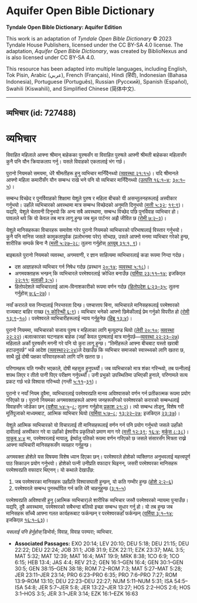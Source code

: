 # Aquifer Open Bible Dictionary

**Tyndale Open Bible Dictionary: Aquifer Edition**

This work is an adaptation of *Tyndale Open Bible Dictionary* © 2023 Tyndale House Publishers, licensed under the CC BY\-SA 4\.0 license. The adaptation, *Aquifer Open Bible Dictionary*, was created by BiblioNexus and is also licensed under CC BY\-SA 4\.0\.

This resource has been adapted into multiple languages, including English, Tok Pisin, Arabic (عربي), French (Français), Hindi (हिंदी), Indonesian (Bahasa Indonesia), Portuguese (Português), Russian (Русский), Spanish (Español), Swahili (Kiswahili), and Simplified Chinese (简体中文).



--------------------------------

## व्यभिचार (id: 727488)

व्यभिचार
========

विवाहित महिलाले आफ्ना श्रीमान् बाहेकका पुरुषसँग वा विवाहित पुरुषले आफ्नी श्रीमती बाहेकका महिलासँग कुनै पनि यौन क्रियाकलाप गर्नु। यसले विवाहको एकतालाई भंग गर्छ।

पुरानो नियमको समयमा, धेरै श्रीमतीहरू हुनु व्यभिचार मानिँदैनथ्यो ([व्यवस्था २१:१५](https://ref.ly/Deut21:15))। यदि श्रीमानले आफ्नो महिला कमारीसँग यौन सम्बन्ध राखे भने पनि यो व्यभिचार मानिँदैनथ्यो ([उत्पत्ति १६:१–४](https://ref.ly/Gen16:1-Gen16:4); [३०:१–५](https://ref.ly/Gen30:1-Gen30:5))।

सम्बन्ध विच्छेद र पुनर्विवाहको शिक्षामा येशूले पुरुष र महिला बीचको यी असन्तुलनहरूलाई अस्वीकार गर्नुभयो। उहाँले व्यभिचारको अवस्थामा मात्र सम्बन्ध विच्छेदको अनुमति दिनुभयो ([मत्ती ५:३२](https://ref.ly/Matt5:32); [१९:९](https://ref.ly/Matt19:9))। यद्यपि, येशूले चेतावनी दिनुभयो कि अन्य सबै अवस्थामा, सम्बन्ध विच्छेद पछि पुनर्विवाह व्यभिचार हो। पावलले थपे कि यो केवल तब मात्र लागू हुन्छ जब मूल पार्टनर अझै जीवित छ ([रोमी ७:२–३](https://ref.ly/Rom7:2-Rom7:3))।

  
येशूले मानिसहरूका विचारहरू समावेश गरेर पुरानो नियमको व्यभिचारको परिभाषालाई विस्तार गर्नुभयो। कुनै पनि मानिस जसले कामुकतापूर्वक (प्रलोभनमा परेर) सोच्दछ, उसले आफ्नो मनमा व्यभिचार गरेको हुन्छ, शारीरिक सम्पर्क बिना नै ([मत्ती ५:२७–२८](https://ref.ly/Matt5:27-Matt5:28); तुलना गर्नुहोस् [अय्यूब ३१:१, ९](https://ref.ly/Job31:1,Job31:9))।

बाइबलले पुरानो नियमको व्यवस्था, अगमवाणी, र ज्ञान साहित्यमा व्यभिचारलाई कडा रूपमा निन्दा गर्दछ।

* दश आज्ञाहरूले व्यभिचार गर्न निषेध गर्दछ (प्रस्थान [२०:१४](https://ref.ly/Exod20:14); [व्यवस्था ५:१८](https://ref.ly/Deut5:18))।
* अगमवक्ताहरू भन्छन् कि व्यभिचारले परमेश्वरलाई क्रोधित बनाउँछ ([यर्मिया २३:११–१४](https://ref.ly/Jer23:11-Jer23:14); इजकिएल [२२:११](https://ref.ly/Ezek22:11); [मलाकी ३:५](https://ref.ly/Mal3:5))।
* हितोपदेशले व्यभिचारलाई आत्म\-विनाशकारीको रूपमा वर्णन गर्दछ ([हितोपदेश ६:२३–३५](https://ref.ly/Prov6:23-Prov6:35); तुलना गर्नुहोस् [७:६–२७](https://ref.ly/Prov7:6-Prov7:27))।

नयाँ करारले यस निन्दालाई निरन्तरता दिन्छ। पश्चात्ताप बिना, व्यभिचारले मानिसहरूलाई परमेश्वरको राज्यबाट बाहिर राख्छ ([१ कोरिन्थी ६:९](https://ref.ly/1Cor6:9))। व्यभिचार भनेको आफ्नो छिमेकीलाई प्रेम गर्नुको विपरीत हो ([रोमी १३:९](https://ref.ly/Rom13:9-Rom13:10)–[१०](https://ref.ly/Rom13:9-Rom13:10))। परमेश्वरले व्यभिचारीहरूलाई न्याय गर्नुहुनेछ ([हिब्रू १३:४](https://ref.ly/Heb13:4))।

पुरानो नियममा, व्यभिचारको सजाय पुरुष र महिलाका लागि मृत्युदण्ड थियो ([लेवी २०:१०](https://ref.ly/Lev20:10); [व्यवस्था २२:२२](https://ref.ly/Deut22:22))।बलात्कारका घटनाहरू बाहेक (जहाँ केवल पुरुषलाई मात्र मार्नुपर्छ—[व्यवस्था २२:२३–२७](https://ref.ly/Deut22:23-Deut22:27)) महिलाले अर्को पुरुषसँग मगनी गरे पनि यो कुरा लागू हुन्छ। “तिमीहरूले आफ्‍ना बीचबाट यस्‍तो खराबी हटाउनुपर्छ” भन्ने आदेश ([व्यवस्था२२:२४](https://ref.ly/Deut22:24))ले देखाउँछ कि व्यभिचार समाजको स्वास्थ्यको लागि खतरा छ, साथै दुई दोषी पक्षका परिवारहरूको लागि पनि खतरा छ।

परिणामहरू यति गम्भीर भएकाले, दोषी महसुस हुनुपर्थ्यो। जब व्यभिचारको मात्र शंका गरिन्थ्यो, तब पत्नीलाई शपथ लिएर र तीतो पानी पिएर परीक्षण गर्नुपर्थ्यो। उनी प्रभुको उपस्थितिमा उभिएकी हुनाले, परिणामले सत्य प्रकट गर्छ भन्ने विश्वास गरिन्थ्यो (गन्ती [५:११](https://ref.ly/Num5:11-Num5:31)–[३१](https://ref.ly/Num5:11-Num5:31))।

पुरानो र नयाँ नियम दुवैमा, व्यभिचारलाई परमेश्वरप्रति मानव अविश्वासको वर्णन गर्न प्रतीकात्मक रूपमा प्रयोग गरिएको छ। पुरानो नियमका अगमवक्ताहरूले आफ्ना जनहरूसँगको परमेश्वरको करारको सम्बन्धलाई विवाहसँग जोडेका छन् ([यशैया ५४:५](https://ref.ly/Isa54:5-Isa54:8)–[८](https://ref.ly/Isa54:5-Isa54:8); तुलना गर्नुहोस् [प्रकाश २१:२](https://ref.ly/Rev21:2))। त्यो सम्बन्ध तोड्नु, विशेष गरी मूर्तिपूजाको माध्यमबाट, आत्मिक व्यभिचार थियो ([यर्मिया ५:७–८](https://ref.ly/Jer5:7-Jer5:8); [१३:२२–२७](https://ref.ly/Jer13:22-Jer13:27); इजकिएल [२३:३७](https://ref.ly/Ezek23:37))।

येशूले आत्मिक व्यभिचारको यो विचारलाई ती मानिसहरूलाई वर्णन गर्न पनि प्रयोग गर्नुभयो जसले उहाँको दावीलाई अस्वीकार गरे वा उहाँको ईश्वरीय प्रकृतिको प्रमाण माग गरे ([मत्ती १२:३९](https://ref.ly/Matt12:39); [१६:४](https://ref.ly/Matt16:4); [मर्कुस ८:३८](https://ref.ly/Mark8:38))। [याकूब ४:४](https://ref.ly/Jas4:4) मा, परमेश्वरलाई मायालु, ईर्ष्यालु पतिको रूपमा वर्णन गरिएको छ जसले संसारसँग मित्रता राख्ने आफ्ना व्यभिचारी मानिसहरूसँग व्यवहार गर्नुहुन्छ।

अगमवक्ता होशेले यस विषयमा विशेष ध्यान दिएका छन्। परमेश्वरले होशेको व्यक्तिगत अनुभवलाई महत्त्वपूर्ण पाठ सिकाउन प्रयोग गर्नुभयो। होशेको पत्नी उनीप्रति वफादार थिइनन्, जसरी परमेश्वरका मानिसहरू परमेश्वरप्रति वफादार थिएनन्। यो कथाले देखाउँछ:

1. जब परमेश्वरका मानिसहरू उहाँप्रति विश्वासघाती हुन्छन्, यो कति गम्भीर हुन्छ ([होशे २:२–६](https://ref.ly/Hos2:2-Hos2:6))
2. परमेश्वरले सम्बन्ध पुनर्स्थापित गर्न कति धेरै चाहनुहुन्छ ([३:१–५](https://ref.ly/Hos3:1-Hos3:5))

परमेश्वरप्रति अविश्वासी हुनु (आत्मिक व्यभिचार)ले शारीरिक व्यभिचार जस्तै परमेश्वरको न्यायमा पुर्‍याउँछ। यद्यपि, दुवै अवस्थामा, परमेश्वरको सबैभन्दा बलियो इच्छा सम्बन्ध सुधार गर्नु हो। यो तब हुन्छ जब मानिसहरू साँच्चै आफ्ना गलत कार्यहरूबाट फर्कन्छन् र परमेश्वरकहाँ फर्कन्छन् ([यर्मिया ३:१–१४](https://ref.ly/Jer3:1-Jer3:14); इजकिएल [१६:१–६३](https://ref.ly/Ezek16:1-Ezek16:63))।

*यसलाई पनि हेर्नुहोस्* डिभोर्स; विवाह, विवाह परम्परा; व्यभिचार.

* **Associated Passages:** EXO 20:14; LEV 20:10; DEU 5:18; DEU 21:15; DEU 22:22; DEU 22:24; JOB 31:1; JOB 31:9; EZK 22:11; EZK 23:37; MAL 3:5; MAT 5:32; MAT 12:39; MAT 16:4; MAT 19:9; MRK 8:38; 1CO 6:9; 1CO 6:15; HEB 13:4; JAS 4:4; REV 21:2; GEN 16:1–GEN 16:4; GEN 30:1–GEN 30:5; GEN 38:15–GEN 38:18; ROM 7:2–ROM 7:3; MAT 5:27–MAT 5:28; JER 23:11–JER 23:14; PRO 6:23–PRO 6:35; PRO 7:6–PRO 7:27; ROM 13:9–ROM 13:10; DEU 22:23–DEU 22:27; NUM 5:11–NUM 5:31; ISA 54:5–ISA 54:8; JER 5:7–JER 5:8; JER 13:22–JER 13:27; HOS 2:2–HOS 2:6; HOS 3:1–HOS 3:5; JER 3:1–JER 3:14; EZK 16:1–EZK 16:63

